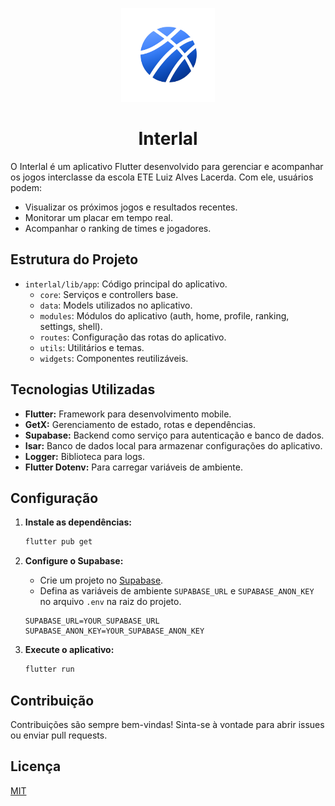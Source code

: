 <p align="center">
  <img src="assets/images/logo.png" alt="Interlal Logo" width="150"/>
</p>

<h1 align="center">Interlal</h1>

O Interlal é um aplicativo Flutter desenvolvido para gerenciar e acompanhar os jogos interclasse da escola ETE Luiz Alves Lacerda. Com ele, usuários podem:

*   Visualizar os próximos jogos e resultados recentes.
*   Monitorar um placar em tempo real.
*   Acompanhar o ranking de times e jogadores.

## Estrutura do Projeto
*   `interlal/lib/app`: Código principal do aplicativo.
    *   `core`: Serviços e controllers base.
    *   `data`: Models utilizados no aplicativo.
    *   `modules`: Módulos do aplicativo (auth, home, profile, ranking, settings, shell).
    *   `routes`: Configuração das rotas do aplicativo.
    *   `utils`: Utilitários e temas.
    *   `widgets`: Componentes reutilizáveis.

## Tecnologias Utilizadas

*   **Flutter:** Framework para desenvolvimento mobile.
*   **GetX:** Gerenciamento de estado, rotas e dependências.
*   **Supabase:** Backend como serviço para autenticação e banco de dados.
*   **Isar:** Banco de dados local para armazenar configurações do aplicativo.
*   **Logger:** Biblioteca para logs.
*   **Flutter Dotenv:** Para carregar variáveis de ambiente.

## Configuração

1.  **Instale as dependências:**

    ```bash
    flutter pub get
    ```

2.  **Configure o Supabase:**

    *   Crie um projeto no [Supabase](https://supabase.com/).
    *   Defina as variáveis de ambiente `SUPABASE_URL` e `SUPABASE_ANON_KEY` no arquivo `.env` na raiz do projeto.

    ```
    SUPABASE_URL=YOUR_SUPABASE_URL
    SUPABASE_ANON_KEY=YOUR_SUPABASE_ANON_KEY
    ```

3.  **Execute o aplicativo:**

    ```bash
    flutter run
    ```

## Contribuição

Contribuições são sempre bem-vindas! Sinta-se à vontade para abrir issues ou enviar pull requests.

## Licença

[MIT](LICENSE)
```
